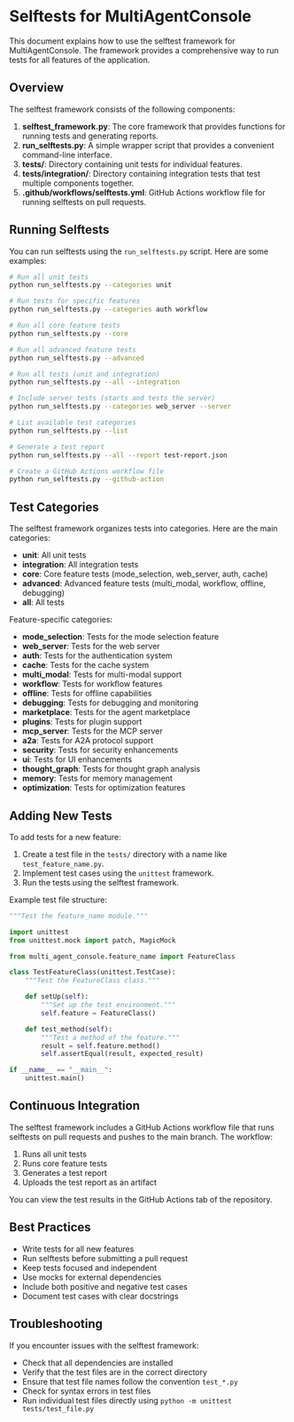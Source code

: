 # Selftests for MultiAgentConsole

This document explains how to use the selftest framework for MultiAgentConsole. The framework provides a comprehensive way to run tests for all features of the application.

## Overview

The selftest framework consists of the following components:

1. **selftest_framework.py**: The core framework that provides functions for running tests and generating reports.
2. **run_selftests.py**: A simple wrapper script that provides a convenient command-line interface.
3. **tests/**: Directory containing unit tests for individual features.
4. **tests/integration/**: Directory containing integration tests that test multiple components together.
5. **.github/workflows/selftests.yml**: GitHub Actions workflow file for running selftests on pull requests.

## Running Selftests

You can run selftests using the `run_selftests.py` script. Here are some examples:

```bash
# Run all unit tests
python run_selftests.py --categories unit

# Run tests for specific features
python run_selftests.py --categories auth workflow

# Run all core feature tests
python run_selftests.py --core

# Run all advanced feature tests
python run_selftests.py --advanced

# Run all tests (unit and integration)
python run_selftests.py --all --integration

# Include server tests (starts and tests the server)
python run_selftests.py --categories web_server --server

# List available test categories
python run_selftests.py --list

# Generate a test report
python run_selftests.py --all --report test-report.json

# Create a GitHub Actions workflow file
python run_selftests.py --github-action
```

## Test Categories

The selftest framework organizes tests into categories. Here are the main categories:

- **unit**: All unit tests
- **integration**: All integration tests
- **core**: Core feature tests (mode_selection, web_server, auth, cache)
- **advanced**: Advanced feature tests (multi_modal, workflow, offline, debugging)
- **all**: All tests

Feature-specific categories:

- **mode_selection**: Tests for the mode selection feature
- **web_server**: Tests for the web server
- **auth**: Tests for the authentication system
- **cache**: Tests for the cache system
- **multi_modal**: Tests for multi-modal support
- **workflow**: Tests for workflow features
- **offline**: Tests for offline capabilities
- **debugging**: Tests for debugging and monitoring
- **marketplace**: Tests for the agent marketplace
- **plugins**: Tests for plugin support
- **mcp_server**: Tests for the MCP server
- **a2a**: Tests for A2A protocol support
- **security**: Tests for security enhancements
- **ui**: Tests for UI enhancements
- **thought_graph**: Tests for thought graph analysis
- **memory**: Tests for memory management
- **optimization**: Tests for optimization features

## Adding New Tests

To add tests for a new feature:

1. Create a test file in the `tests/` directory with a name like `test_feature_name.py`.
2. Implement test cases using the `unittest` framework.
3. Run the tests using the selftest framework.

Example test file structure:

```python
"""Test the feature_name module."""

import unittest
from unittest.mock import patch, MagicMock

from multi_agent_console.feature_name import FeatureClass

class TestFeatureClass(unittest.TestCase):
    """Test the FeatureClass class."""

    def setUp(self):
        """Set up the test environment."""
        self.feature = FeatureClass()

    def test_method(self):
        """Test a method of the feature."""
        result = self.feature.method()
        self.assertEqual(result, expected_result)

if __name__ == "__main__":
    unittest.main()
```

## Continuous Integration

The selftest framework includes a GitHub Actions workflow file that runs selftests on pull requests and pushes to the main branch. The workflow:

1. Runs all unit tests
2. Runs core feature tests
3. Generates a test report
4. Uploads the test report as an artifact

You can view the test results in the GitHub Actions tab of the repository.

## Best Practices

- Write tests for all new features
- Run selftests before submitting a pull request
- Keep tests focused and independent
- Use mocks for external dependencies
- Include both positive and negative test cases
- Document test cases with clear docstrings

## Troubleshooting

If you encounter issues with the selftest framework:

- Check that all dependencies are installed
- Verify that the test files are in the correct directory
- Ensure that test file names follow the convention `test_*.py`
- Check for syntax errors in test files
- Run individual test files directly using `python -m unittest tests/test_file.py`
